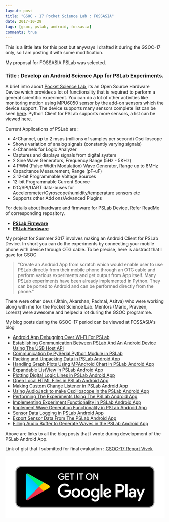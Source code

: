 ```yaml
---
layout: post
title: "GSOC - 17 Pocket Science Lab : FOSSASIA"
date: 2017-10-29
tags: [gsoc, pslab, android, fossasia]
comments: true
---
```


This is a little late for this post but anyways I drafted it during the GSOC-17 only, so I am posting it with some modification.

My proposal for FOSSASIA PSLab was selected. 
### Title : Develop an Android Science App for PSLab Experiments.

A brief intro about [Pocket Science Lab](https://pslab.fossasia.org/), its an Open Source Hardware Device which provides a lot of functionality that is required to perform a general scientific experiment. You can do a lot of other activities like monitoring motion using MPU6050 sensor by the add-on sensors which the device support. The device supports many sensors complete list can be seen [here](https://github.com/fossasia/pslab-android/tree/development/app/src/main/java/org/fossasia/pslab/sensorfragment). Python Client for PSLab supports more sensors, a list can be viewed [here](https://github.com/fossasia/pslab-python/tree/development/PSL/SENSORS).

Current Applications of PSLab are :
- 4-Channel, up to 2 msps (millions of samples per second) Oscilloscope
- Shows variation of analog signals (constantly varying signals)
- 4-Channels for Logic Analyzer
- Captures and displays signals from digital system
- 2 Sine Wave Generators, Frequency Range (5Hz - 5KHz)
- 4 PWM (Pulse Width Modulation) Wave Generator, Range up to 8MHz
- Capacitance Measurement, Range (pF-uF)
- 3 12-bit Programmable Voltage Sources
- 12-bit Programmable Current Source
- I2C/SPI/UART data-buses for Accelerometer/Gyroscope/humidity/temperature sensors etc
- Supports other Add ons/Advanced Plugins

For details about hardware and firmware for PSLab Device, Refer ReadMe of corresponding repository.
- [**PSLab Firmware**](https://github.com/fossasia/pslab-firmware)
- [**PSLab Hardware**](https://github.com/fossasia/pslab-hardware)

My project for Summer 2017 involves making an Android Client for PSLab Device. In short you can do the experiments by connecting your mobile phone with device through OTG cable. To be precise, here is abstract that I gave for GSOC

>"Create an Android App from scratch which would enable user to use PSLab directly from their mobile phone through an OTG cable and perform various experiments and get output from App itself. Many PSLab experiments have been already implemented in Python. They can be ported to Android and can be performed directly from the phone."

There were other devs (Jithin, Akarshan, Padmal, Asitva) who were working along with me for the Pocket Science Lab. Mentors (Mario, Praveen, Lorenz) were awesome and helped a lot during the GSOC programme.

My blog posts during the GSOC-17 period can be viewed at FOSSASIA's blog
- [Android App Debugging Over Wi-Fi For PSLab](https://blog.fossasia.org/android-app-debugging-over-wifi-for-pslab/)
- [Establishing Communication Between PSLab And An Android Device Using The USB Host API](https://blog.fossasia.org/establishing-communication-between-pslab-and-an-android-device-using-the-usb-host-api/)
- [Communication by PySerial Python Module in PSLab](https://blog.fossasia.org/communication-by-pyserial-python-module-in-pslab/)
- [Packing and Unpacking Data in PSLab Android App](https://blog.fossasia.org/packing-and-unpacking-data-in-pslab-android-app/)
- [Handling Graph Plots Using MPAndroid Chart in PSLab Android App](https://blog.fossasia.org/handling-graph-plots-using-mpandroid-chart-in-pslab-android-app/)
- [Expandable ListView in PSLab Android App](https://blog.fossasia.org/expandable-listview-in-pslab-android-app/)
- [Plotting Digital Logic Lines in PSLab Android App](https://blog.fossasia.org/plotting-digital-logic-lines-in-pslab-android-app/)
- [Open Local HTML Files in PSLab Android App](https://blog.fossasia.org/opening-local-html-files-in-pslab-android-app/)
- [Making Custom Change Listener in PSLab Android App](https://blog.fossasia.org/making-custom-change-listeners-in-pslab-android/)
- [Using AudioJack to make Oscilloscope in the PSLab Android App](https://blog.fossasia.org/using-the-audio-jack-to-make-an-oscilloscope-in-the-pslab-android-app/)
- [Performing The Experiments Using The PSLab Android App](https://blog.fossasia.org/performing-the-experiments-using-the-pslab-android-app/)
- [Implementing Experiment Functionality in PSLab Android App](https://blog.fossasia.org/implementing-experiment-functionality-in-pslab-android/)
- [Implement Wave Generation Functionality in PSLab Android App](https://blog.fossasia.org/implement-wave-generation-functionality-in-the-pslab-android-app/)
- [Sensor Data Logging in PSLab Android App](https://blog.fossasia.org/sensor-data-logging-in-the-pslab-android-app/)
- [Export Sensor Data From The PSLab Android App](https://blog.fossasia.org/export-sensor-data-from-the-pslab-android-app/)
- [Filling Audio Buffer to Generate Waves in the PSLab Android App](https://blog.fossasia.org/filling-audio-buffer-to-generate-waves-in-the-pslab-android-app/)

Above are links to all the blog posts that I wrote during development of the PSLab Android App.

Link of gist that I submitted for final evaluation : [GSOC-17 Report Vivek](https://gist.github.com/viveksb007/b394b5815ebe4208435509ce40ec4521)

<a href="https://play.google.com/store/apps/details?id=org.fossasia.pslab" target="_blank">
<img src="/assets/img/gplay_badge.png" alt="Google Play Badge" style="display: block; margin-left: auto; margin-right: auto;"/>
</a>
